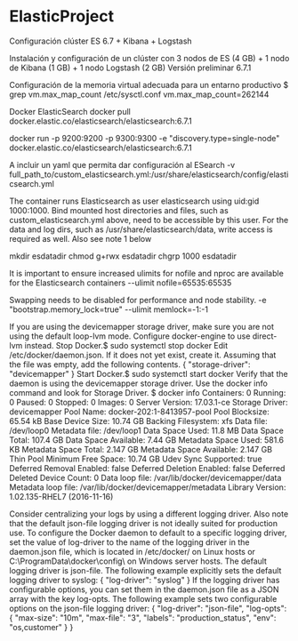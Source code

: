 # ElasticProject
Configuración clúster ES 6.7 +  Kibana + Logstash

Instalación y configuración de un clúster con 3 nodos de ES (4 GB) + 1 nodo de Kibana (1 GB) + 1 nodo Logstash (2 GB)
Versión preliminar 6.7.1

Configuración de la memoria virtual adecuada para un entarno productivo
$ grep vm.max_map_count /etc/sysctl.conf
vm.max_map_count=262144

Docker ElasticSearch
docker pull docker.elastic.co/elasticsearch/elasticsearch:6.7.1

docker run -p 9200:9200 -p 9300:9300 -e "discovery.type=single-node" docker.elastic.co/elasticsearch/elasticsearch:6.7.1

A incluir un yaml que permita dar configuración al ESearch
-v full_path_to/custom_elasticsearch.yml:/usr/share/elasticsearch/config/elasticsearch.yml

The container runs Elasticsearch as user elasticsearch using uid:gid 1000:1000. Bind mounted host directories and files, such as custom_elasticsearch.yml above, need to be accessible by this user. For the data and log dirs, such as /usr/share/elasticsearch/data, write access is required as well. Also see note 1 below

mkdir esdatadir
chmod g+rwx esdatadir
chgrp 1000 esdatadir

It is important to ensure increased ulimits for nofile and nproc are available for the Elasticsearch containers
--ulimit nofile=65535:65535

Swapping needs to be disabled for performance and node stability.
-e "bootstrap.memory_lock=true" --ulimit memlock=-1:-1

If you are using the devicemapper storage driver, make sure you are not using the default loop-lvm mode. Configure docker-engine to use direct-lvm instead.
Stop Docker.$ sudo systemctl stop docker
Edit /etc/docker/daemon.json. If it does not yet exist, create it. Assuming that the file was empty, add the following contents.
{
  "storage-driver": "devicemapper"
}
Start Docker.$ sudo systemctl start docker
Verify that the daemon is using the devicemapper storage driver. Use the docker info command and look for Storage Driver.
$ docker info
  Containers: 0
    Running: 0
    Paused: 0
    Stopped: 0
  Images: 0
  Server Version: 17.03.1-ce
  Storage Driver: devicemapper
  Pool Name: docker-202:1-8413957-pool
  Pool Blocksize: 65.54 kB
  Base Device Size: 10.74 GB
  Backing Filesystem: xfs
  Data file: /dev/loop0
  Metadata file: /dev/loop1
  Data Space Used: 11.8 MB
  Data Space Total: 107.4 GB
  Data Space Available: 7.44 GB
  Metadata Space Used: 581.6 KB
  Metadata Space Total: 2.147 GB
  Metadata Space Available: 2.147 GB
  Thin Pool Minimum Free Space: 10.74 GB
  Udev Sync Supported: true
  Deferred Removal Enabled: false
  Deferred Deletion Enabled: false
  Deferred Deleted Device Count: 0
  Data loop file: /var/lib/docker/devicemapper/data
  Metadata loop file: /var/lib/docker/devicemapper/metadata
  Library Version: 1.02.135-RHEL7 (2016-11-16)
<output truncated>


Consider centralizing your logs by using a different logging driver. Also note that the default json-file logging driver is not ideally suited for production use.
To configure the Docker daemon to default to a specific logging driver, set the value of log-driver to the name of the logging driver in the daemon.json file, which is located in /etc/docker/ on Linux hosts or C:\ProgramData\docker\config\ on Windows server hosts. The default logging driver is json-file. The following example explicitly sets the default logging driver to syslog:
{
  "log-driver": "syslog"
}
If the logging driver has configurable options, you can set them in the daemon.json file as a JSON array with the key log-opts. The following example sets two configurable options on the json-file logging driver:
{
  "log-driver": "json-file",
  "log-opts": {
    "max-size": "10m",
    "max-file": "3",
    "labels": "production_status",
    "env": "os,customer"
  }
}

